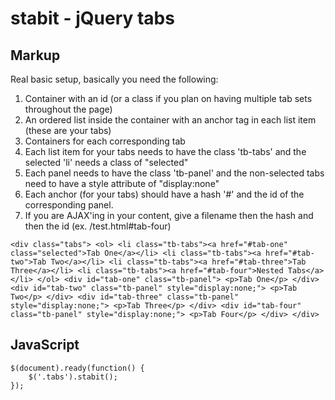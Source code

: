 stabit - jQuery tabs
========

Markup
--------

Real basic setup, basically you need the following:

1. Container with an id (or a class if you plan on having multiple tab sets throughout the page)
2. An ordered list inside the container with an anchor tag in each list item (these are your tabs)
3. Containers for each corresponding tab
4. Each list item for your tabs needs to have the class 'tb-tabs' and the selected 'li' needs a class of "selected"
5. Each panel needs to have the class 'tb-panel' and the non-selected tabs need to have a style attribute of "display:none"
6. Each anchor (for your tabs) should have a hash '#' and the id of the corresponding panel.
7. If you are AJAX'ing in your content, give a filename then the hash and then the id (ex. /test.html#tab-four)

`
	<div class="tabs">
		<ol>
			<li class="tb-tabs"><a href="#tab-one" class="selected">Tab One</a></li>
			<li class="tb-tabs"><a href="#tab-two">Tab Two</a></li>
			<li class="tb-tabs"><a href="#tab-three">Tab Three</a></li>
			<li class="tb-tabs"><a href="#tab-four">Nested Tabs</a></li>
		</ol>
		<div id="tab-one" class="tb-panel">
			<p>Tab One</p>
		</div>
		<div id="tab-two" class="tb-panel" style="display:none;">
			<p>Tab Two</p>
		</div>
		<div id="tab-three" class="tb-panel" style="display:none;">
			<p>Tab Three</p>
		</div>
		<div id="tab-four" class="tb-panel" style="display:none;">
			<p>Tab Four</p>
		</div>
	</div>
`

JavaScript
--------

	$(document).ready(function() {
		$('.tabs').stabit();
	});

